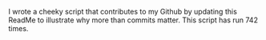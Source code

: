 I wrote a cheeky script that contributes to my Github by updating this ReadMe to illustrate why more than commits matter. This script has run 742 times.